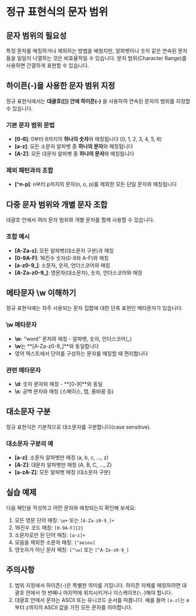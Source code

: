 # 정규 표현식의 문자 범위

## 문자 범위의 필요성
특정 문자를 매칭하거나 제외하는 방법을 배웠지만, 알파벳이나 숫자 같은 연속된 문자들을 일일이 나열하는 것은 비효율적일 수 있습니다. 문자 범위(Character Range)를 사용하면 간결하게 표현할 수 있습니다.

## 하이픈(-)을 사용한 문자 범위 지정
정규 표현식에서는 **대괄호([]) 안에 하이픈(-)** 을 사용하여 연속된 문자의 범위를 지정할 수 있습니다.

### 기본 문자 범위 문법
- **[0-6]**: 0부터 6까지의 **하나의 숫자**와 매칭됩니다 (0, 1, 2, 3, 4, 5, 6)
- **[a-z]**: 모든 소문자 알파벳 중 **하나의 문자**와 매칭됩니다
- **[A-Z]**: 모든 대문자 알파벳 중 **하나의 문자**와 매칭됩니다

### 제외 패턴과의 조합
- **[^n-p]**: n부터 p까지의 문자(n, o, p)를 제외한 모든 단일 문자와 매칭됩니다

## 다중 문자 범위와 개별 문자 조합
대괄호 안에서 여러 문자 범위와 개별 문자를 함께 사용할 수 있습니다.

### 조합 예시
- **[A-Za-z]**: 모든 알파벳(대소문자 구분)과 매칭
- **[0-9A-F]**: 16진수 숫자(0-9와 A-F)와 매칭
- **[a-z0-9_]**: 소문자, 숫자, 언더스코어와 매칭
- **[A-Za-z0-9_]**: 영문자(대소문자), 숫자, 언더스코어와 매칭

## 메타문자 \w 이해하기
정규 표현식에는 자주 사용되는 문자 집합에 대한 단축 표현인 메타문자가 있습니다.

### \w 메타문자
- **\w**: "word" 문자와 매칭 - 알파벳, 숫자, 언더스코어(_)
- **\w**는 **[A-Za-z0-9_]**와 동일합니다
- 영어 텍스트에서 단어를 구성하는 문자를 매칭할 때 편리합니다

### 관련 메타문자
- **\d**: 숫자 문자와 매칭 - **[0-9]**와 동일
- **\s**: 공백 문자와 매칭 (스페이스, 탭, 줄바꿈 등)

## 대소문자 구분
정규 표현식은 기본적으로 대소문자를 구분합니다(case sensitive).

### 대소문자 구분의 예
- **[a-z]**: 소문자 알파벳만 매칭 (a, b, c, ..., z)
- **[A-Z]**: 대문자 알파벳만 매칭 (A, B, C, ..., Z)
- **[a-zA-Z]**: 모든 알파벳 매칭 (대소문자 구분)

## 실습 예제
다음 패턴을 작성하고 어떤 문자와 매칭되는지 확인해 보세요:

1. 모든 영문 단어 매칭: `\w+` 또는 `[A-Za-z0-9_]+`
2. 16진수 코드 매칭: `[0-9A-F]{2}`
3. 소문자로만 된 단어 매칭: `[a-z]+`
4. 모음을 제외한 소문자 매칭: `[^aeiou]`
5. 영숫자가 아닌 문자 매칭: `[^\w]` 또는 `[^A-Za-z0-9_]`

## 주의사항
1. 범위 지정에서 하이픈(-)은 특별한 의미를 가집니다. 하이픈 자체를 매칭하려면 대괄호 안에서 첫 번째나 마지막에 위치시키거나 이스케이프(`\-`)해야 합니다.
2. 대괄호 안에서 문자는 ASCII 또는 유니코드 순서를 따릅니다. 예를 들어 `[a-z]`는 a부터 z까지의 ASCII 값을 가진 모든 문자를 의미합니다.


